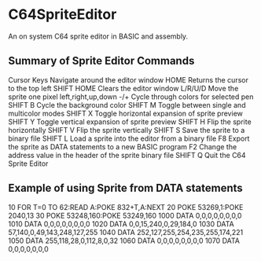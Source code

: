# C64SpriteEditor
An on system C64 sprite editor in BASIC and assembly.


Summary of Sprite Editor Commands
-------------------------------------------------------------------------------
Cursor Keys    Navigate around the editor window
HOME			     Returns the cursor to the top left
SHIFT HOME		 Clears the editor window
L/R/U/D		     Move the sprite one pixel left,right,up,down
-/+			       Cycle through colors for selected pen
SHIFT B		     Cycle the background color
SHIFT M		     Toggle between single and multicolor modes
SHIFT X		     Toggle horizontal expansion of sprite preview
SHIFT Y		     Toggle vertical expansion of sprite preview
SHIFT H		     Flip the sprite horizontally
SHIFT V		     Flip the sprite vertically
SHIFT S		     Save the sprite to a binary file
SHIFT L		     Load a sprite into the editor from a binary file
F8			       Export the sprite as DATA statements to a new BASIC program
F2			       Change the address value in the header of the sprite binary file
SHIFT Q		     Quit the C64 Sprite Editor


Example of using Sprite from DATA statements
-------------------------------------------------
10 FOR T=0 TO 62:READ A:POKE 832+T,A:NEXT
20 POKE 53269,1:POKE 2040,13
30 POKE 53248,160:POKE 53249,160
1000 DATA 0,0,0,0,0,0,0,0
1010 DATA 0,0,0,0,0,0,0,0
1020 DATA 0,0,15,240,0,29,184,0
1030 DATA 57,140,0,49,143,248,127,255
1040 DATA 252,127,255,254,235,255,174,221
1050 DATA 255,118,28,0,112,8,0,32
1060 DATA 0,0,0,0,0,0,0,0
1070 DATA 0,0,0,0,0,0,0
